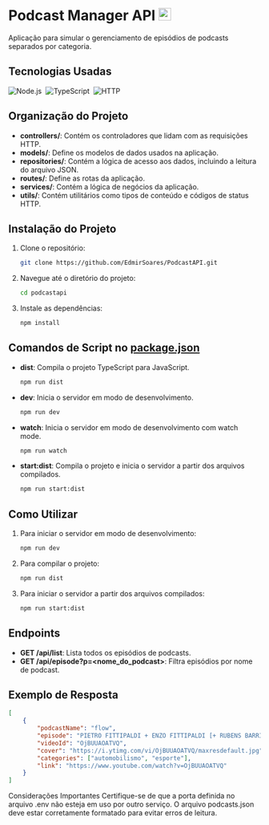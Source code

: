 # Podcast Manager API <img src="https://raw.githubusercontent.com/Tarikul-Islam-Anik/Animated-Fluent-Emojis/master/Emojis/Objects/Studio%20Microphone.png" alt="Studio Microphone" width="25" height="25" />

Aplicação para simular o gerenciamento de episódios de podcasts separados por categoria.

## Tecnologias Usadas
![Node.js](https://img.shields.io/badge/-Node.js-05122A?style=flat&logo=node.js)&nbsp;
![TypeScript](https://img.shields.io/badge/-TypeScript-05122A?style=flat&logo=typescript)&nbsp;
![HTTP](https://img.shields.io/badge/-HTTP-05122A?style=flat&logo=http)&nbsp;


## Organização do Projeto
- **controllers/**: Contém os controladores que lidam com as requisições HTTP.
- **models/**: Define os modelos de dados usados na aplicação.
- **repositories/**: Contém a lógica de acesso aos dados, incluindo a leitura do arquivo JSON.
- **routes/**: Define as rotas da aplicação.
- **services/**: Contém a lógica de negócios da aplicação.
- **utils/**: Contém utilitários como tipos de conteúdo e códigos de status HTTP.

## Instalação do Projeto
1. Clone o repositório:
    ```sh
    git clone https://github.com/EdmirSoares/PodcastAPI.git
    ```
2. Navegue até o diretório do projeto:
    ```sh
    cd podcastapi
    ```
3. Instale as dependências:
    ```sh
    npm install
    ```

## Comandos de Script no [package.json](http://_vscodecontentref_/16)
- **dist**: Compila o projeto TypeScript para JavaScript.
    ```sh
    npm run dist
    ```
- **dev**: Inicia o servidor em modo de desenvolvimento.
    ```sh
    npm run dev
    ```
- **watch**: Inicia o servidor em modo de desenvolvimento com watch mode.
    ```sh
    npm run watch
    ```
- **start:dist**: Compila o projeto e inicia o servidor a partir dos arquivos compilados.
    ```sh
    npm run start:dist
    ```

## Como Utilizar
1. Para iniciar o servidor em modo de desenvolvimento:
    ```sh
    npm run dev
    ```
2. Para compilar o projeto:
    ```sh
    npm run dist
    ```
3. Para iniciar o servidor a partir dos arquivos compilados:
    ```sh
    npm run start:dist
    ```

## Endpoints
- **GET /api/list**: Lista todos os episódios de podcasts.
- **GET /api/episode?p=<nome_do_podcast>**: Filtra episódios por nome de podcast.

## Exemplo de Resposta
```json
[
    {
        "podcastName": "flow",
        "episode": "PIETRO FITTIPALDI + ENZO FITTIPALDI [+ RUBENS BARRICHELLO] - Flow #410",
        "videoId": "OjBUUAOATVQ",
        "cover": "https://i.ytimg.com/vi/OjBUUAOATVQ/maxresdefault.jpg",
        "categories": ["automobilismo", "esporte"],
        "link": "https://www.youtube.com/watch?v=OjBUUAOATVQ"
    }
]
```

Considerações Importantes
Certifique-se de que a porta definida no arquivo .env não esteja em uso por outro serviço.
O arquivo podcasts.json deve estar corretamente formatado para evitar erros de leitura.
